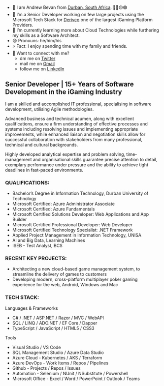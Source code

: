 - 🙂 I am Andrew Bevan from [Durban, South Africa](https://goo.gl/maps/rQsiecctb9SovcdG9). 🔴🔵🟡🟢
- 🔭 I’m a Senior Developer working on few large projects using the Microsoft Tech Stack for [Derivco](https://www.derivco.com) one of the largest iGaming Platform Providers.
- 🌱 I’m currently learning more about Cloud Technologies while furthering my skills as a Software Architect.
- 😄 Pronouns: he/him/his
- ⚡ Fact: I enjoy spending time with my family and friends.
- 📧 Want to connect with me?
  - dm me on [Twitter](https://twitter.com/bluntspoon)
  - mail me on [Gmail](mailto:bluntspoon@gmail.com)
  - follow me on [LinkedIn](https://www.linkedin.com/in/andrew-bevan)

## Senior Developer | 15+ Years of Software Development in the iGaming Industry

I am a skilled and accomplished IT professional, specialising in software development, utilising Agile methodologies.

Advanced business and technical acumen, along with excellent qualifications, ensure a firm understanding of effective processes and systems including resolving issues and implementing appropriate improvements, while enhanced liaison and negotiation skills allow for successful collaboration with stakeholders from many professional, technical and cultural backgrounds.

Highly developed analytical expertise and problem solving, time-management and organisational skills guarantee precise attention to detail, exemplary performance under pressure and the ability to achieve tight deadlines in fast-paced environments.


### QUALIFICATIONS:
- Bachelor’s Degree in Information Technology, Durban University of Technology
- Microsoft Certified: Azure Administrator Associate
- Microsoft Certified: Azure Fundamentals
- Microsoft Certified Solutions Developer: Web Applications and App Builder 
- Microsoft Certified Professional Developer: Web Developer
- Microsoft Certified Technology Specialist: .NET Framework 
- Applied Project Management in Information Technology, UNISA
- AI and Big Data, Learning Machines
- ISEB - Test Analyst, BCS


### RECENT KEY PROJECTS:
- Architecting a new cloud-based game management system, to streamline the delivery of games to customers 
- Developing modern, cross-platform multiplayer poker gaming experience for the web, Android, Windows and Mac


### TECH STACK:
Languages & Frameworks
- C# / .NET / ASP.NET / Razor / MVC / WebAPI
- SQL / LINQ / ADO.NET / EF Core / Dapper
- TypeScript / JavaScript / HTML5 / CSS3 


Tools 
- Visual Studio / VS Code
- SQL Management Studio / Azure Data Studio
- Azure Cloud - Kubernetes / AKS / Terraform
- Azure DevOps - Work Items / Repos / Pipelines
- Github - Projects / Repos / Issues
- Automation - Selenium / NUnit / NSubstitute / Powershell
- Microsoft Office - Excel / Word / PowerPoint / Outlook / Teams

